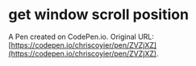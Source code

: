 # get window scroll position

A Pen created on CodePen.io. Original URL: [https://codepen.io/chriscoyier/pen/ZVZjXZ](https://codepen.io/chriscoyier/pen/ZVZjXZ).


